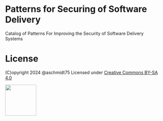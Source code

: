 # Patterns for Securing of Software Delivery

Catalog of Patterns For Improving the Security of Software Delivery Systems

# License

(C)opyright 2024 @aschmidt75
Licensed under [Creative Commons BY-SA 4.0](https://creativecommons.org/licenses/by-sa/4.0/)

<img src="https://mirrors.creativecommons.org/presskit/buttons/88x31/png/by-sa.png" width="100px"> 
